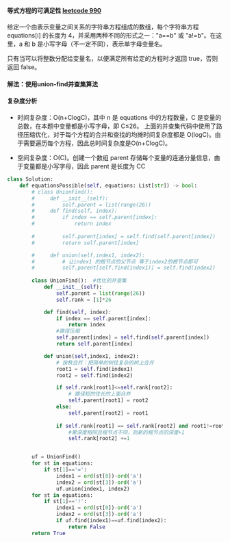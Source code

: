 #### 等式方程的可满足性 [leetcode 990](https://leetcode-cn.com/problems/satisfiability-of-equality-equations/)
给定一个由表示变量之间关系的字符串方程组成的数组，每个字符串方程 equations[i] 的长度为 4，并采用两种不同的形式之一："a==b" 或 "a!=b"。在这里，a 和 b 是小写字母（不一定不同），表示单字母变量名。

只有当可以将整数分配给变量名，以便满足所有给定的方程时才返回 true，否则返回 false。 

#### 解法：使用union-find并查集算法
#### 复杂度分析
* 时间复杂度：O(n+ClogC)，其中 n 是 equations 中的方程数量，C 是变量的总数，在本题中变量都是小写字母，即 C≤26。
上面的并查集代码中使用了路径压缩优化，对于每个方程的合并和查找的均摊时间复杂度都是 O(logC)。由于需要遍历每个方程，因此总时间复杂度是O(n+ClogC)。

* 空间复杂度：O(C)。创建一个数组 parent 存储每个变量的连通分量信息，由于变量都是小写字母，因此 parent 是长度为 CC


```python
class Solution:
    def equationsPossible(self, equations: List[str]) -> bool:
        # class UnionFind():
        #     def __init__(self):
        #         self.parent = list(range(26))
        #     def find(self, index):
        #         if index == self.parent[index]:
        #             return index
                
        #         self.parent[index] = self.find(self.parent[index])
        #         return self.parent[index]

        #     def union(self,index1, index2):
        #         # 让index1 的根节点的父节点 等于index2的根节点即可
        #         self.parent[self.find(index1)] = self.find(index2)
    
        class UnionFind():  #优化的并查集
            def __init__(self):
                self.parent = list(range(26))
                self.rank = [1]*26

            def find(self, index):
                if index == self.parent[index]:
                    return index
                #路径压缩
                self.parent[index] = self.find(self.parent[index])
                return self.parent[index]

            def union(self,index1, index2):
                # 按秩合并：把简单的树往复杂的树上合并
                root1 = self.find(index1)
                root2 = self.find(index2)

                if self.rank[root1]<=self.rank[root2]:
                    # 路径短的往长的上面合并
                    self.parent[root1] = root2
                else:
                    self.parent[root2] = root1
                
                if self.rank[root1] == self.rank[root2] and root1!=root2:
                    #果深度相同且根节点不同，则新的根节点的深度+1
                    self.rank[root2] +=1


        uf = UnionFind()
        for st in equations:
            if st[1]=='=':
                index1 = ord(st[0])-ord('a')
                index2 = ord(st[3])-ord('a')
                uf.union(index1, index2)
        for st in equations:
            if st[1]=='!':
                index1 = ord(st[0])-ord('a')
                index2 = ord(st[3])-ord('a')
                if uf.find(index1)==uf.find(index2):
                    return False
        return True


```
